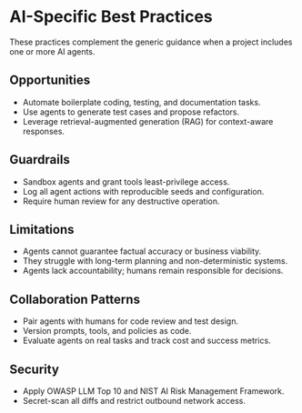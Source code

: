 # AI-Specific Best Practices

These practices complement the generic guidance when a project includes one or more AI agents.

## Opportunities
- Automate boilerplate coding, testing, and documentation tasks.
- Use agents to generate test cases and propose refactors.
- Leverage retrieval-augmented generation (RAG) for context-aware responses.

## Guardrails
- Sandbox agents and grant tools least-privilege access.
- Log all agent actions with reproducible seeds and configuration.
- Require human review for any destructive operation.

## Limitations
- Agents cannot guarantee factual accuracy or business viability.
- They struggle with long-term planning and non-deterministic systems.
- Agents lack accountability; humans remain responsible for decisions.

## Collaboration Patterns
- Pair agents with humans for code review and test design.
- Version prompts, tools, and policies as code.
- Evaluate agents on real tasks and track cost and success metrics.

## Security
- Apply OWASP LLM Top 10 and NIST AI Risk Management Framework.
- Secret-scan all diffs and restrict outbound network access.
